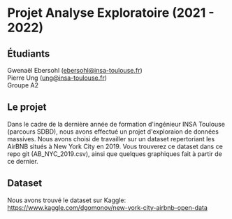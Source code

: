 # Projet Analyse Exploratoire (2021 - 2022)

## Étudiants
Gwenaël Ebersohl (ebersohl@insa-toulouse.fr)\
Pierre Ung (ung@insa-toulouse.fr)\
Groupe A2

## Le projet
Dans le cadre de la dernière année de formation d'ingénieur INSA Toulouse (parcours SDBD), nous avons effectué un projet d'exploraion de données massives.
Nous avons choisi de travailler sur un dataset repertoriant les AirBNB situés à New York City en 2019. Vous trouverez ce dataset dans ce repo git (AB_NYC_2019.csv), ainsi que quelques graphiques fait à partir de ce dernier.

## Dataset
Nous avons trouvé le dataset sur Kaggle: https://www.kaggle.com/dgomonov/new-york-city-airbnb-open-data
